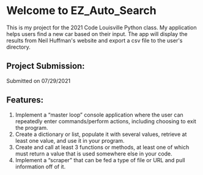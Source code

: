 
# Welcome to EZ_Auto_Search

This is my project for the 2021 Code Louisville Python class. My application helps users find a new car based on their input. The app will display the results from Neil Huffman's website and export a csv file to the user's directory.

## Project Submission:
Submitted on 07/29/2021

## Features:
1. Implement a “master loop” console application where the user can repeatedly enter commands/perform actions, including choosing to exit the program.
2. Create a dictionary or list, populate it with several values, retrieve at least one value, and use it in your program.
3. Create and call at least 3 functions or methods, at least one of which must return a value that is used somewhere else in your code.
4. Implement a “scraper” that can be fed a type of file or URL and pull information off of it.